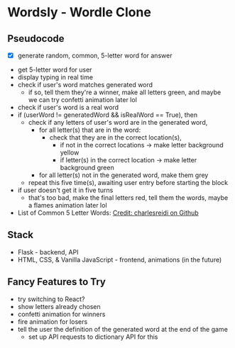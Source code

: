 # Wordsly - Wordle Clone

## Pseudocode
* [x] generate random, common, 5-letter word for answer
* get 5-letter word for user
* display typing in real time
* check if user's word matches generated word
    * if so, tell them they're a winner, make all letters green, and maybe we can try confetti animation later lol
* check if user's word is a real word 
* if (userWord != generatedWord && isRealWord == True), then
    * check if any letters of user's word are in the generated word,
        * for all letter(s) that are in the word:
            * check that they are in the correct location(s),
                * if not in the correct locations -> make letter background yellow
                * if letter(s) in the correct location -> make letter background green
        * for all letter(s) not in the generated word, make them grey
    * repeat this five time(s), awaiting user entry before starting the block
* if user doesn't get it in five turns
    * that's too bad, make the final letters red, tell them the words, maybe a flames animation later lol
* List of Common 5 Letter Words: [Credit: charlesreidi on Github](https://github.com/charlesreid1/five-letter-words/blob/master/sgb-words.txt)


## Stack 
* Flask - backend, API
* HTML, CSS, & Vanilla JavaScript - frontend, animations (in the future)

## Fancy Features to Try
* try switching to React?
* show letters already chosen
* confetti animation for winners
* fire animation for losers
* tell the user the definition of the generated word at the end of the game
    * set up API requests to dictionary API for this